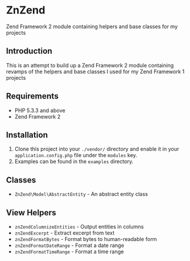 ZnZend
======

Zend Framework 2 module containing helpers and base classes for my projects

## Introduction

This is an attempt to build up a Zend Framework 2 module containing revamps of
the helpers and base classes I used for my Zend Framework 1 projects

## Requirements

* PHP 5.3.3 and above
* Zend Framework 2

## Installation

1. Clone this project into your `./vendor/` directory and enable it in your
   `application.config.php` file under the `modules` key.
2. Examples can be found in the `examples` directory.

Classes
-------
* `ZnZend\Model\AbstractEntity` - An abstract entity class

View Helpers
------------
* `znZendColumnizeEntities` - Output entities in columns
* `znZendExcerpt` - Extract excerpt from text
* `znZendFormatBytes` - Format bytes to human-readable form
* `znZendFormatDateRange` - Format a date range
* `znZendFormatTimeRange` - Format a time range